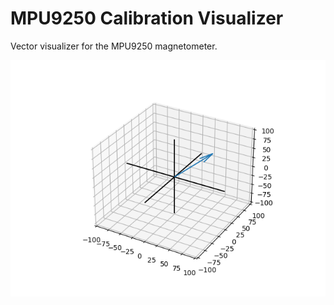 # MPU9250 Calibration Visualizer

Vector visualizer for the MPU9250 magnetometer.

![Image](vis.png)